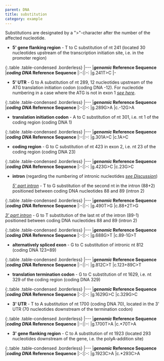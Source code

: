 ```yaml
---
parent: DNA
title: substitution
category: example
---
```


Substitutions are designated by a ">"-character after the number of the affected nucleotide. 

*   **5' gene flanking region** - T to C substitution of nt 241 (located 30 nucleotides upstream of the transcription initiation site, i.e. in the promoter region)

{:.table .table-condensed .borderless}
|---
|**_genomic_ Reference Sequence**    |**_coding DNA_ Reference Sequence**
|:-:|:-:
|g.241T>C                            |-



*   **5' UTR** - G to A substitution of nt 289, 12 nucleotides upstream of the ATG translation initiation codon (coding DNA -12). For nucleotide numbering in a case where the ATG is not in exon 1 [_see here_](refseq.html#IVSin5). 

{:.table .table-condensed .borderless}
|---
|**_genomic_ Reference Sequence**    |**_coding DNA_ Reference Sequence**
|:-:|:-:
|g.289G>A                            |c.-12G>A 


*   **translation initiation codon** - A to C substitution of nt 301, i.e. nt 1 of the coding region (coding DNA 1)

{:.table .table-condensed .borderless}
|---
|**_genomic_ Reference Sequence**    |**_coding DNA_ Reference Sequence**
|:-:|:-:
|g.301A>C                            |c.1A>C 


*   **coding region** - G to C substitution of nt 423 in exon 2, i.e. nt 23 of the coding region (coding DNA 23)

{:.table .table-condensed .borderless}
|---
|**_genomic_ Reference Sequence**    |**_coding DNA_ Reference Sequence**
|:-:|:-:
|g.423G>C                            |c.23G>C 


*   **intron** (regarding the numbering of intronic nucleotides [_see Discussion_](disc.html#IVS))
    
    _<u>5' part intron</u>  -_ T to G substitution of the second nt in the intron (88+2) positioned between coding DNA nucleotides 88 and 89 (intron 2)

{:.table .table-condensed .borderless}
|---
|**_genomic_ Reference Sequence**    |**_coding DNA_ Reference Sequence**
|:-:|:-:
|g.490T>G                            |c.88+2T>G 
    
_<u>3' part intron</u>  -_ G to T substitution of the last nt of the intron  (89-1) positioned between coding DNA nucleotides 88 and 89 (intron 2)

{:.table .table-condensed .borderless}
|---
|**_genomic_ Reference Sequence**    |**_coding DNA_ Reference Sequence**
|:-:|:-:
|g.688G>T                            |c.89-1G>T 


*   **alternatively spliced exon** -  G to C substitution of intronic nt 812 (coding DNA 123+89)

{:.table .table-condensed .borderless}
|---
|**_genomic_ Reference Sequence**    |**_coding DNA_ Reference Sequence**
|:-:|:-:
|g.812C>T                            |c.123+89C>T 


*   **translation termination codon** - G to C substitution of nt 1629, i.e. nt 329 of the coding region (coding DNA 329)

{:.table .table-condensed .borderless}
|---
|**_genomic_ Reference Sequence**    |**_coding DNA_ Reference Sequence**
|:-:|:-:
|g.1629G>C                           |c.329G>C 


*   **3' UTR** - T to A substitution of nt 1700 (coding DNA 70), located in the 3' UTR (70 nucleotides downstream of the termination codon)

{:.table .table-condensed .borderless}
|---
|**_genomic_ Reference Sequence**    |**_coding DNA_ Reference Sequence**
|:-:|:-:
|g.1700T>A                           |c.*70T>A 


*   **3' gene flanking region** - C to A substitution of nt 1923 (located 293 nucleotides downstream of the gene, i.e. the polyA-addition site)

{:.table .table-condensed .borderless}
|---
|**_genomic_ Reference Sequence**    |**_coding DNA_ Reference Sequence**
|:-:|:-:
|g.1923C>A                           |c.*293C>A